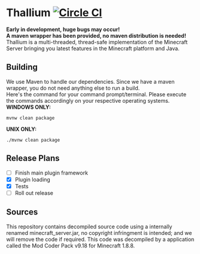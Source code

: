# Thallium [![Circle CI](https://circleci.com/gh/TorchPowered/Thallium/tree/master.svg?style=svg)](https://circleci.com/gh/TorchPowered/Thallium/tree/master)
**Early in development, huge bugs may occur!**  
**A maven wrapper has been provided, no maven distribution is needed!**  
Thallium is a multi-threaded, thread-safe implementation of the Minecraft Server bringing you latest features in the Minecraft platform and Java.  
  
## Building
We use Maven to handle our dependencies. Since we have a maven wrapper, you do not need anything else to run a build.  
Here's the command for your command prompt/terminal. Please execute the commands accordingly on your respective operating systems.  
**WINDOWS ONLY:**
```Shell
mvnw clean package
```
**UNIX ONLY:** 
```Shell
./mvnw clean package
```  
  
## Release Plans
- [ ] Finish main plugin framework
- [x] Plugin loading
- [x] Tests
- [ ] Roll out release
  
## Sources
This repository contains decompiled source code using a internally renamed minecraft_server.jar, no copyright infringment is intended;   and we will remove the code if required. This code was decompiled by a application called the Mod Coder Pack v9.18 for Minecraft 1.8.8.
